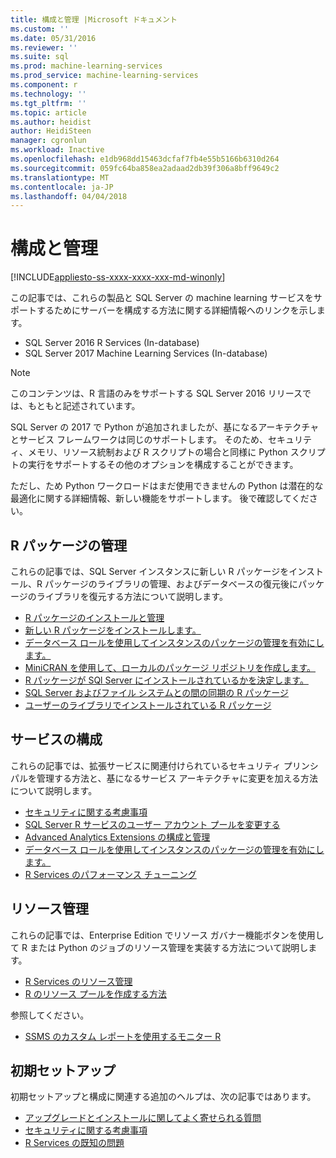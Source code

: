 ```yaml
---
title: 構成と管理 |Microsoft ドキュメント
ms.custom: ''
ms.date: 05/31/2016
ms.reviewer: ''
ms.suite: sql
ms.prod: machine-learning-services
ms.prod_service: machine-learning-services
ms.component: r
ms.technology: ''
ms.tgt_pltfrm: ''
ms.topic: article
ms.author: heidist
author: HeidiSteen
manager: cgronlun
ms.workload: Inactive
ms.openlocfilehash: e1db968dd15463dcfaf7fb4e55b5166b6310d264
ms.sourcegitcommit: 059fc64ba858ea2adaad2db39f306a8bff9649c2
ms.translationtype: MT
ms.contentlocale: ja-JP
ms.lasthandoff: 04/04/2018
---
```

# <a name="configuration-and-management"></a>構成と管理
[!INCLUDE[appliesto-ss-xxxx-xxxx-xxx-md-winonly](../../includes/appliesto-ss-xxxx-xxxx-xxx-md-winonly.md)]

この記事では、これらの製品と SQL Server の machine learning サービスをサポートするためにサーバーを構成する方法に関する詳細情報へのリンクを示します。

+ SQL Server 2016 R Services (In-database)
+ SQL Server 2017 Machine Learning Services (In-database)

> [!NOTE]
> 
> このコンテンツは、R 言語のみをサポートする SQL Server 2016 リリースでは、もともと記述されています。
> 
> SQL Server の 2017 で Python が追加されましたが、基になるアーキテクチャとサービス フレームワークは同じのサポートします。 そのため、セキュリティ、メモリ、リソース統制および R スクリプトの場合と同様に Python スクリプトの実行をサポートするその他のオプションを構成することができます。
> 
> ただし、ため Python ワークロードはまだ使用できませんの Python は潜在的な最適化に関する詳細情報、新しい機能をサポートします。 後で確認してください。

## <a name="r-package-management"></a>R パッケージの管理

これらの記事では、SQL Server インスタンスに新しい R パッケージをインストール、R パッケージのライブラリの管理、およびデータベースの復元後にパッケージのライブラリを復元する方法について説明します。

+ [R パッケージのインストールと管理](installing-and-managing-r-packages.md)
+ [新しい R パッケージをインストールします。](install-additional-r-packages-on-sql-server.md)
+ [データベース ロールを使用してインスタンスのパッケージの管理を有効にします。](r-package-how-to-enable-or-disable.md)
+ [MiniCRAN を使用して、ローカルのパッケージ リポジトリを作成します。](create-a-local-package-repository-using-minicran.md)
+ [R パッケージが SQl Server にインストールされているかを決定します。](determine-which-packages-are-installed-on-sql-server.md)
+ [SQL Server およびファイル システムとの間の同期の R パッケージ](package-install-uninstall-and-sync.md)
+ [ユーザーのライブラリでインストールされている R パッケージ](packages-installed-in-user-libraries.md)

## <a name="service-configuration"></a>サービスの構成

これらの記事では、拡張サービスに関連付けられているセキュリティ プリンシパルを管理する方法と、基になるサービス アーキテクチャに変更を加える方法について説明します。

+ [セキュリティに関する考慮事項](security-considerations-for-the-r-runtime-in-sql-server.md)
+ [SQL Server R サービスのユーザー アカウント プールを変更する](../../advanced-analytics/r/modify-the-user-account-pool-for-sql-server-r-services.md)
+ [Advanced Analytics Extensions の構成と管理](../../advanced-analytics/r/configure-and-manage-advanced-analytics-extensions.md)
+ [データベース ロールを使用してインスタンスのパッケージの管理を有効にします。](r-package-how-to-enable-or-disable.md)
+ [R Services のパフォーマンス チューニング](sql-server-r-services-performance-tuning.md)

## <a name="resource-governance"></a>リソース管理

これらの記事では、Enterprise Edition でリソース ガバナー機能ボタンを使用して R または Python のジョブのリソース管理を実装する方法について説明します。

+ [R Services のリソース管理](../../advanced-analytics/r/resource-governance-for-r-services.md)
+ [R のリソース プールを作成する方法](../../advanced-analytics/r/how-to-create-a-resource-pool-for-r.md)

参照してください。

+ [SSMS のカスタム レポートを使用するモニター R](monitor-r-services-using-custom-reports-in-management-studio.md)

## <a name="initial-setup"></a>初期セットアップ

初期セットアップと構成に関連する追加のヘルプは、次の記事ではあります。

+ [アップグレードとインストールに関してよく寄せられる質問](../r/upgrade-and-installation-faq-sql-server-r-services.md)
+ [セキュリティに関する考慮事項](../r/security-considerations-for-the-r-runtime-in-sql-server.md)
+ [R Services の既知の問題](../../advanced-analytics/known-issues-for-sql-server-machine-learning-services.md)

